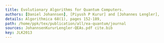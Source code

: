 ```yaml
---
title: Evolutionary Algorithms for Quantum Computers.
authors: [Daniel Johannsen], [Piyush P Kurur] and [Johannes Lengler],
details: Algorithmica 68(1), pages 152-189,
path: /home/ppk/tex/publication/all/ea-quantum/journal
sources: JohannsenKururLengler-QEAs.pdf cite.bib
key: JLK2013
---
```

